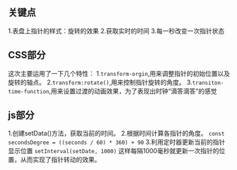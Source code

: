 ## 关键点
1.表盘上指针的样式：旋转的效果
2.获取实时的时间
3.每一秒改变一次指针状态

## CSS部分
这次主要运用了一下几个特性：
1.`transform-orgin`,用来调整指针的初始位置以及旋转的轴点。
2.`transform:rotate()`,用来控制指针旋转的角度。
3.`transiton-time-function`,用来设置过渡的动画效果，为了表现出时钟“滴答滴答”的感觉

## js部分
1.创建setData()方法，获取当前的时间。
2.根据时间计算各指针的角度。
`const secondsDegree = ((seconds / 60) * 360) + 90`
3.利用定时器更新当前的指针显示位置
`setInterval(setDate, 1000)`
这样每隔1000毫秒就更新一次指针的位置，从而实现了指针转动的效果。
